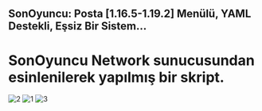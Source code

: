 ## SonOyuncu: Posta [1.16.5-1.19.2] Menülü, YAML Destekli, Eşsiz Bir Sistem...
# SonOyuncu Network sunucusundan esinlenilerek yapılmış bir skript.

![2](https://user-images.githubusercontent.com/64709009/188289176-a0978076-d6fe-44e1-9c71-7e0de20f2f93.png)
![1](https://user-images.githubusercontent.com/64709009/188289178-3096b81d-5521-468c-a3c9-67c9944b9975.png)
![3](https://user-images.githubusercontent.com/64709009/188289179-e712f3f6-1181-4de0-86bc-83651ff55763.png)

